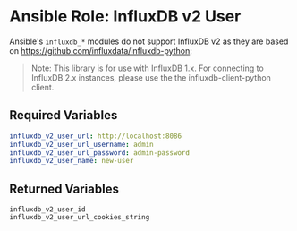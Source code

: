# Ansible Role: InfluxDB v2 User

Ansible's `influxdb_*` modules do not support InfluxDB v2 as they are based on https://github.com/influxdata/influxdb-python:

> Note: This library is for use with InfluxDB 1.x. For connecting to InfluxDB 2.x instances, please use the the influxdb-client-python client.

## Required Variables

```yaml
influxdb_v2_user_url: http://localhost:8086
influxdb_v2_user_url_username: admin
influxdb_v2_user_url_password: admin-password
influxdb_v2_user_name: new-user
```

## Returned Variables

```
influxdb_v2_user_id
influxdb_v2_user_url_cookies_string
```
